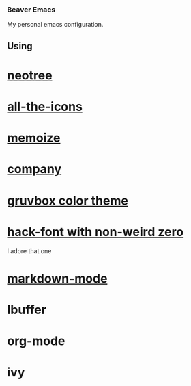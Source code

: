 ### Beaver Emacs
My personal emacs configuration.

## Using
# [neotree](https://github.com/jaypei/emacs-neotree)
# [all-the-icons](https://github.com/domtronn/all-the-icons.el)
# [memoize](https://github.com/skeeto/emacs-memoize)
# [company](http://company-mode.github.io/)
# [gruvbox color theme](https://github.com/greduan/emacs-theme-gruvbox)
# [hack-font with non-weird zero](https://github.com/equwal/alt-hack0)
 I adore that one
# [markdown-mode](https://github.com/defunkt/markdown-mode)
# Ibuffer
# org-mode
# ivy

